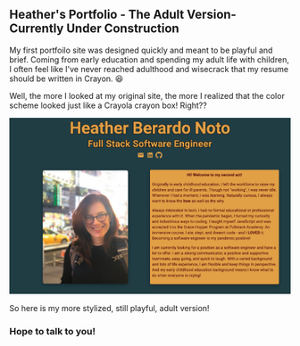 ## Heather's Portfolio - The Adult Version- Currently Under Construction

My first portfoilo site was designed quickly and meant to be playful and brief. Coming from early education and spending my adult life with children, I often feel like I've never reached adulthood and wisecrack that my resume should be written in Crayon. :laughing:

Well, the more I looked at my original site, the more I realized that the color scheme looked just like a Crayola crayon box! Right??

![original portfolio site](src/images/PlayfulPortfolio/firstPage.png)

So here is my more stylized, still playful, adult version!

### Hope to talk to you!
